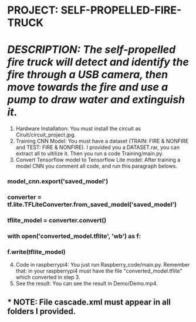 # **PROJECT: SELF-PROPELLED-FIRE-TRUCK**
# *DESCRIPTION: The self-propelled fire truck will detect and identify the fire through a USB camera, then move towards the fire and use a pump to draw water and extinguish it.*
1. Hardware Installation: You must install the circuit as Ciruit/circuit_project.jpg.
2. Training CNN Model: You must have a dataset (TRAIN: FIRE & NONFIRE and TEST: FIRE & NONFIRE). I provided you a DATASET.rar, you can extract all to ultilize it. Then you run a code Training/main.py.
3. Convert Tensorflow model to Tensorflow Lite model: After training a model CNN you comment all code, and run this paragraph belows.
### model_cnn.export('saved_model')
### converter = tf.lite.TFLiteConverter.from_saved_model('saved_model')
### tflite_model = converter.convert() 
### with open('converted_model.tflite', 'wb') as f:
###  f.write(tflite_model)
4. Code in raspberrypi4: You just run Raspberry_code/main.py. Remember that: in your raspberrypi4 must have the file "converted_model.tflite" which converted in step 3.
5. See the result: You can see the result in Demo/Demo.mp4.
## * NOTE: File cascade.xml must appear in all folders I provided.
